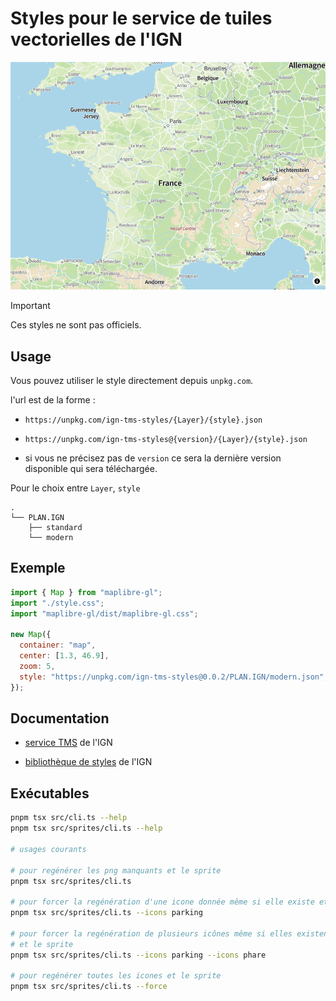 # Styles pour le service de tuiles vectorielles de l'IGN

<a href="https://maplibre-react-components.pentatrion.com">
<img src="https://raw.githubusercontent.com/lhapaipai/ign-tms-styles/main/screenshot.png" alt="IGN TMS styles" />
</a>

> [!IMPORTANT]
> Ces styles ne sont pas officiels.

## Usage

Vous pouvez utiliser le style directement depuis `unpkg.com`.

l'url est de la forme :
- `https://unpkg.com/ign-tms-styles/{Layer}/{style}.json`
- `https://unpkg.com/ign-tms-styles@{version}/{Layer}/{style}.json`

- si vous ne précisez pas de `version` ce sera la dernière version disponible qui sera téléchargée.

Pour le choix entre `Layer`, `style`
```
.
└── PLAN.IGN
    ├── standard
    └── modern
```

## Exemple

```js
import { Map } from "maplibre-gl";
import "./style.css";
import "maplibre-gl/dist/maplibre-gl.css";

new Map({
  container: "map",
  center: [1.3, 46.9],
  zoom: 5,
  style: "https://unpkg.com/ign-tms-styles@0.0.2/PLAN.IGN/modern.json",
});
```

## Documentation

- [service TMS](https://geoservices.ign.fr/documentation/services/services-geoplateforme/diffusion#70064) de l'IGN

- [bibliothèque de styles](https://geoservices.ign.fr/documentation/services/api-et-services-ogc/tuiles-vectorielles-tmswmts/styles) de l'IGN


## Exécutables


```bash
pnpm tsx src/cli.ts --help
pnpm tsx src/sprites/cli.ts --help

# usages courants

# pour regénérer les png manquants et le sprite
pnpm tsx src/sprites/cli.ts

# pour forcer la regénération d'une icone donnée même si elle existe et le sprite
pnpm tsx src/sprites/cli.ts --icons parking

# pour forcer la regénération de plusieurs icônes même si elles existent
# et le sprite
pnpm tsx src/sprites/cli.ts --icons parking --icons phare

# pour regénérer toutes les icones et le sprite
pnpm tsx src/sprites/cli.ts --force
```
